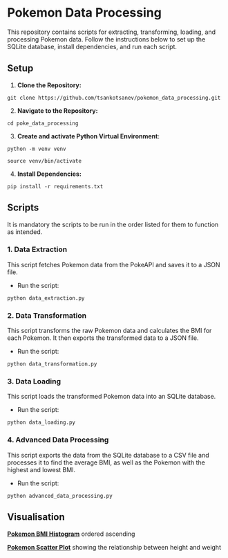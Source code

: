# Pokemon Data Processing

This repository contains scripts for extracting, transforming, loading, and processing Pokemon data. Follow the instructions below to set up the SQLite database, install dependencies, and run each script.

## Setup

1. **Clone the Repository:**

```
git clone https://github.com/tsankotsanev/pokemon_data_processing.git
```

2. **Navigate to the Repository:**

```
cd poke_data_processing
```

3. **Create and activate Python Virtual Environment**:

```
python -m venv venv
```

```
source venv/bin/activate
```

4. **Install Dependencies:**

```
pip install -r requirements.txt
```

## Scripts

It is mandatory the scripts to be run in the order listed for them to function as intended.

### 1. Data Extraction

This script fetches Pokemon data from the PokeAPI and saves it to a JSON file.

-   Run the script:

```
python data_extraction.py
```

### 2. Data Transformation

This script transforms the raw Pokemon data and calculates the BMI for each Pokemon. It then exports the transformed data to a JSON file.

-   Run the script:

```
python data_transformation.py
```

### 3. Data Loading

This script loads the transformed Pokemon data into an SQLite database.

-   Run the script:

```
python data_loading.py
```

### 4. Advanced Data Processing

This script exports the data from the SQLite database to a CSV file and processes it to find the average BMI, as well as the Pokemon with the highest and lowest BMI.

-   Run the script:

```
python advanced_data_processing.py
```

## Visualisation

**[Pokemon BMI Histogram](https://lookerstudio.google.com/reporting/5a8e517d-ead4-4f1b-a84a-e14ed0c06b09/page/XImtD)** ordered ascending

**[Pokemon Scatter Plot](https://lookerstudio.google.com/reporting/1ba9e2cf-2fc8-415a-b0fc-16bc579eddd2)** showing the relationship between height and weight
